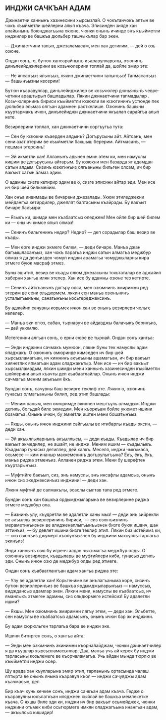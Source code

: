 ## ИНДЖИ САЧКЪАН АДАМ

Джинаетчи ханнынъ хазинесини хырсызлай.
О чокътанчокъ алтын ве чокъ къыйметли шейлерни алып къача.
Эписинден зияде хан апайынынъ боюнджагъына окюне, чюнки онынъ ичинде энъ къыйметли инджилер ве башкъа дюльбер ташчыкълар бар экен.

— Джинаетчини тапып, джезаламасам, мен хан дегилим, — дей о озь озюне.

Ондан сонъ, о, бутюн хансарайнынъ къаравулларыны, озюнинъ динълеийджилерини ве козьчюлерини топлай да, шойле эмир эте:

— Не япсанъыз япынъыз, лякин джинаетчини тапынъыз!
Тапмасанъыз — башынъызны кесерим!

Бутюн къаравуллар, динълейиджилер ве козьчюлер дюньянынъ чевре-четини араштырып башладылар.
Лякин джинаетчини тапмадылар .
Козьчюлернинъ бириси къыйметли юзюкли ве юзюгининъ устюнде пек дюльбер эльмаз олгъан адамнен расткелише.
Озюнинъ башыны къуртармакъ ичюн, динълейиджи джинаетчини якъалап сарайгъа алып кете.

Везирлерини топлап, хан джинаетчини соргъугъа тута:

— Сен бу юзюкни къаерден алдынъ?
Догърусыны айт.
Айтсанъ, мен сени азат этерим ве къыйметли бахшыш берерим.
Айтмасанъ, — пешман этерсинъ!

— Эй икметли хан!
Алланынъ адынен емин этем ки, мен намуслы кишим ве догърусыны айтарым.
Бу юзюкни мен базарда ят адамдан сатын алдым.
Сизинъ юзюгинъиз олгьаныны бильген олсам, ич бир вакъыт сатын алмаз эдим.

О адамны сизге кетирир эдим ве о, сизге эписини айтар эди.
Мен исе ич бир шей бильмейим.

Хан онъа инанмады ве бичарени джезалады.
Укюм этиледжекни мейдангъа кетирдилер, джеллят балтасыны къайрады.
Бу вакъыт бичаре бакъыра:

— Языкъ ки, шимди мен къабаатсыз оледжем!
Мен ойле бир шей билем ки — оны ич кимсе япып олмаз!

— Сенинъ бильгенинъ недир?
Недир? — деп сорадылар баш везир ве къады.

— Мен ерге инджи экмеге билем, — деди бичаре.
Манъа джан багъышласанъыз, хан чокъ парагьа инджи сатын алмагъа меджбур олмаз я да денъизден чомуп инджи арамагьа чомуджыларны кира этмеге буюк масраф этмез.

Буны эшитип, везир ве къады олюм джезасыны токьтаталар ве аджайип хаберни хангьа илян этелер.
Хан исе бу адамны озюне тез кетирте.

— Сенинъ айткъанынъ догъру олса, мен озюмнинъ эмиримни ред этерим ве сени ольдюрмем.
лякин сен манъа озюнънинъ усталыгъынъны, санатынъны косьтереджексинъ.

Бу аджайип сачувны корьмек ичюн хан ве онынъ везирлери чельге келелер.

— Манъа эки огюз, сабан, тырнавуч ве айдавджы балачыкъ беринъиз, — дей укюмлю.

Истегенини алгъан сонъ, о ерни сюре ве тырнай.
Ондан сонъ хангьа:

— Энди инджини сачмакъ мумюон, лякин буны тек намуслы адам япаджакъ.
О озюнинъ омюринде кимседен ич бир шей хырсызламагъан, ич кимнинъ акъкъыны ашамагъан, ич бир вакъыт хиянетлик япмагъан адам оладжакътыр.
Мен исе — ич бир вакъыт хырсызламадым, лякин шимди мени ханнынъ хазинесинден къыйметли шейлерини алып къачты деп къабаатлайлар.
Онынъ ичюн инджи сачмагъа меним акъкъым ёкъ.

Бундан сонъ, сачувны баш везирге теклиф эте.
Лякин о, озюнинъ гунасыз олмагъаныны билип, ред этип башлады:

— Меним ханым, мен омюримде экиннен мешгъуль олмадым.
Инджи дегиль, богъдай биле экмедим.
Мен къоркъам бойле укюмет ишини бозмагъа.
Онынъ ичюн, бу эмиетли иштен мени бошатынъыз.

— Яхшы, онынъ ичюн инджини сайгъылы ве итибарлы къады эксин, — деди хан.

— Эй акъыллыларнынъ акъыллысы, — деди къады.
Къадылар ич бир вакъыт экмедилер, не ашайт, не инджи.
Меним ишим — къадылыкъ.
Къадылар гунасыз дегиллер, дей халкъ.
Меселя, инджи чыкъмаса, осьмесе — ким инаныр махкеменинъ догърулыгъына?
Ёкъ, ёкъ, ёкъ, манъа риджа этменъиз.
Алланен риджа этем.
Мени бу шерефтен къуртарынъыз.

— Муфтийге бакъып, сиз, энъ намуслы, энъ инсафлы адамсыз, онынъ ичюн сиз экеджексинъиз инджини! — деди хан.

Лякин муфтий де салмакълы, эсаслы сылтав тапа ред этмеге.

Бундан сонъ хан башкъа ярдымджыларына ве везирлерине риджа этмеге меджбур ола.

— Бизнинъ улу, къудретли ве адалетли ханы мыз!
— деди энъ зийрекли ве акъыллы везирлерининъ бириси,
 — сиз озюнъизнинъ мераметинъизнен ве алидженаплыгъынъызнен бизге буюк ишанч, шан эттинъиз, — бу девлет ишини бизге теклиф этип.
Лякин биз истейимз ки, — сиз озюнъиз джумерт къолунъызнен бу инджини махсуллы тарлагьа экинъиз!

Энди ханнынъ озю бу игренч алдан чыкъмагъа меджбур олды.
О озюнинъ везирлери, къадылары ве муфтийлери киби, гунасыз дегиль эди.
Онынъ ичюн озю де меджбур олды ред этмеге.

Ондан сонъ къабаатлангъан адам хангъа риджа эте:

— Улу ве адалетли хан!
Корьгениме ве анълагъаныма коре, сизинъ бутюн везирлеринъиз ве башкъа ярдымджыларынъыз — намуссыз, видждансыз адамлар экен.
Лякин мени, намуслы ве къабаатсыз, ич яманлыкъ этмеген адамны, сиз ольдюрмеге истейсиз!
Бу адалетли ишми?

— Яхшы.
Мен озюмнинъ эмиримни лягъу этем, — деди хан.
Эльбетте, сен намуслы ве къабаатсыз адамсынъ, онынъ ичюн бар эк инджини.

Бу адам сюрюльген тарлагьа бара ве инджи эке.

Ишини битирген сонъ, о хангъа айта:

— Энди мен озюмнинъ экинимни къорчалайджам, чюнки джинаетчилер я да къушлар хырсызламасынлар.
Даа, манъа учь ай керек бу инджи тарласыны козьлемеге ве къорчаламагъа.
Учь айдан мында тюрлю ве къыйметли инджи осер.

Шу арада хан къулларына эмир этип, тарланынъ ортасында чалаш яптырта ве онынъ янына къаравул къоя — инджи сачувджы адам къачмасын, деп.

Бир къач кунь кечкен сонъ, инджи сачкъан адам къача.
Гедже о къаравулны юкълаткъан иляджнен сыйлай ве башкъа мемлекетке къача.
О яхшы биле эди ки, инджи ич бир вакъыт осьмейджек, чюнки инджини отьмек киби осьтюрмеге имкян оладжагъына инангъан адам, — акъылсыз кишидир!
